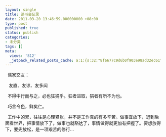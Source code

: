 ```yaml
---
layout: single
title: 读书会记录
date: 2011-03-20 13:46:59.000000000 +08:00
type: post
published: true
status: publish
categories:
- 未分类
tags: []
meta:
  views: '812'
  _jetpack_related_posts_cache: a:1:{s:32:"8f6677c9d6b0f903e98ad32ec61f8deb";a:2:{s:7:"expires";i:1484113375;s:7:"payload";a:0:{}}}
---
```

<p>&#160; 儒家交友：</p>
<p>&#160;&#160; 友直、友谅、友多闻</p>
<p>&#160; 不得中行而与之，必也狂狷乎。狂者进取，狷者有所不为也。</p>
<p>&#160; 巧言令色，鲜矣仁。</p>
<p>&#160; 工作中的累，往往是心理紧张，并不是工作真的有多辛苦。做事宜放下，退到后面看世界，把事情放下了，做事也就豁达了，事情做得就更加有把握了。要想放得下，要先放松，是一项艰苦的修行…</p>
